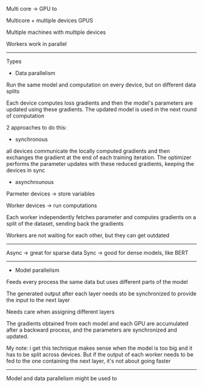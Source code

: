 
Multi core -> GPU to

Multicore + multiple devices GPUS

Multiple machines with multiple devices

Workers work in parallel

---

Types

- Data parallelism

Run the same model and computation on every device, but on different data splits

Each device computes loss gradients and then the model's parameters are updated using these gradients. The updated model is used in the next round of computation

2 approaches to do this:

- synchronous

all devices communicate the locally computed gradients and then exchanges the gradient at the end of each training iteration.
The optimizer performs the parameter updates with these reduced gradients, keeping the devices in sync

- asynchrounous

Parmeter devices -> store variables

Worker devices -> run computations

Each worker independently fetches parameter and computes gradients on a split of the dataset, sending back the gradients

Workers are not waiting for each other, but they can get outdated

---

Async -> great for sparse data
Sync -> good for dense models, like BERT

---

- Model parallelism

Feeds every process the same data but uses different parts of the model

The generated output after each layer needs sto be synchronized to provide the input to the next layer

Needs care when assigning different layers

The gradients obtained from each model and each GPU are accumulated after a backward process, and the parameters are synchronized and updated.

My note: i get this technique makes sense when the model is too big and it has to be split across devices. But if the output of each worker needs to be fed to the one containing the next layer, it's not about going faster


---

Model and data parallelism might be used to

